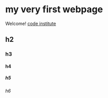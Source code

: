 # my very first webpage

Welcome! [code institute](https://codeinstitute.net) 

## h2

### h3 

#### h4

##### h5

###### h6